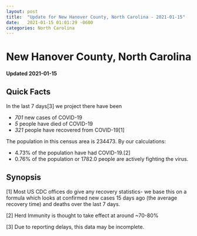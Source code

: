 ```yaml
---
layout: post
title:  "Update for New Hanover County, North Carolina - 2021-01-15"
date:   2021-01-15 01:01:29 -0600
categories: North Carolina
---
```


# New Hanover County, North Carolina
#### Updated 2021-01-15

## Quick Facts

In the last 7 days[3] we project there have been
- *701* new cases of COVID-19
- *5* people have died of COVID-19
- *321* people have recovered from COVID-19[1]

The population in this census area is 234473. By our calculations:
- 4.73% of the population have had COVID-19.[2]
- 0.76% of the population or 1782.0 people are actively fighting the virus.

## Synopsis




[1] Most US CDC offices do give any recovery statistics- we base this on a formula which looks at confirmed new cases
15 days ago (the average recovery time) and deaths over the last 7 days.

[2] Herd Immunity is thought to take effect at around ~70-80%

[3] Due to reporting delays, this data may be incomplete.
 
    